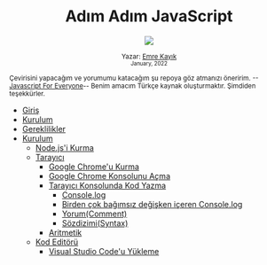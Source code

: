 <div align="center">
  <h1>Adım Adım JavaScript</h1>
  <a class="header-badge" target="_blank" href="https://instagram.com/emrekayik0/">
  <img src="https://img.shields.io/badge/style--5eba00.svg?label=Instagram&logo=Instagram&style=social">
  </a>

  <sub>Yazar:
  <a href="https://instagram/emrekayik" target="_blank">Emre Kayık</a><br>
  <small> January, 2022</small>
  </sub>
</div>

<div>
<small>
  Çevirisini yapacağım ve yorumumu katacağım şu repoya göz atmanızı öneririm.
    --<a class="header-badge" target="_blank" href="https://github.com/Asabeneh/JavaScript-for-Everyone">Javascript For Everyone</a>--
  Benim amacım Türkçe kaynak oluşturmaktır. Şimdiden teşekkürler.
</small>


</div> 

- [Giriş](#giris)
- [Kurulum](#kurulum)
- [Gereklilikler](#gereklilikler)
- [Kurulum](#setup-kurulum-1)
  - [Node.js'i Kurma](#nodejs-indir)
  - [Tarayıcı](#tarayici)
    - [Google Chrome'u Kurma](#google-chrome-indir)
    - [Google Chrome Konsolunu Açma](#google-chrome-konsol-ac)
    - [Tarayıcı Konsolunda Kod Yazma](#tarayici-konsolunda-kod-yazma)
      - [Console.log](#consolelog)
      - [Birden çok bağımsız değişken içeren Console.log](#cok-degiskenli-consolelog)
      - [Yorum(Comment)](#yorum)
      - [Sözdizimi(Syntax)](#sozdizimi)
    - [Aritmetik](#aritmetik)
  - [Kod Editörü](#kod-editor)
    - [Visual Studio Code'u Yükleme](#visual-studio-code-indir)
